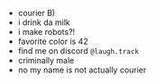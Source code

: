 -  courier B)
-  i drink da milk
-  i make robots?!
-  favorite color is 42
-  find me on discord `@laugh.track`
-  criminally male
-  no my name is not actually courier

<!---
courier-made-it/courier-made-it is a ✨ special ✨ repository because its `README.md` (this file) appears on your GitHub profile.
You can click the Preview link to take a look at your changes.
--->
